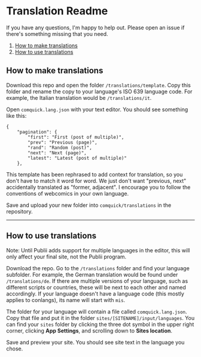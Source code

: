 # Translation Readme

If you have any questions, I'm happy to help out. Please open an issue if there's something missing that you need.

1. [How to make translations](#how-to-make-translations)
2. [How to use translations](#how-to-use-translations)

## How to make translations

Download this repo and open the folder `/translations/template`. Copy this folder and rename the copy to your language's ISO 639 language code. For example, the Italian translation would be `/translations/it`.

Open `comquick.lang.json` with your text editor. You should see something like this:

	{
		"pagination": {
			"first": "First (post of multiple)",
			"prev": "Previous (page)",
			"rand": "Random (post)",
			"next": "Next (page)",
			"latest": "Latest (post of multiple)"
		},

This template has been rephrased to add context for translation, so you don't have to match it word for word. We just don't want "previous, next" accidentally translated as "former, adjacent". I encourage you to follow the conventions of webcomics in your own language.

Save and upload your new folder into `comquick/translations` in the repository.

***

## How to use translations

Note: Until Publii adds support for multiple languages in the editor, this will only affect your final site, not the Publii program.

Download the repo. Go to the `/translations` folder and find your language subfolder. For example, the German translation would be found under `/translations/de`. If there are multiple versions of your language, such as different scripts or countries, these will be next to each other and named accordingly. If your language doesn't have a language code (this mostly applies to conlangs), its name will start with `mis`.

The folder for your language will contain a file called `comquick.lang.json`. Copy that file and put it in the folder `sites/[SITENAME]/input/languages`. You can find your `sites` folder by clicking the three dot symbol in the upper right corner, clicking **App Settings**, and scrolling down to **Sites location**.

Save and preview your site. You should see site text in the language you chose.